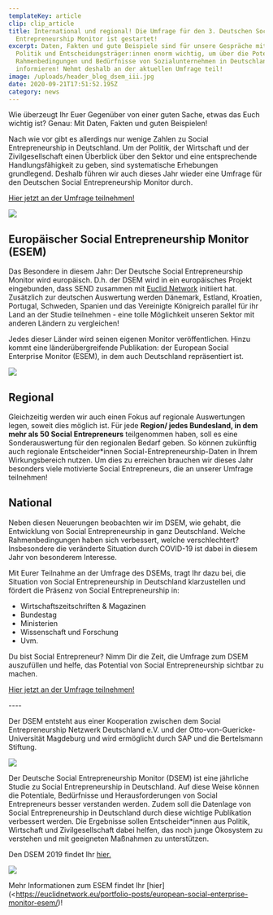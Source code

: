```yaml
---
templateKey: article
clip: clip_article
title: International und regional! Die Umfrage für den 3. Deutschen Social
  Entrepreneurship Monitor ist gestartet!
excerpt: Daten, Fakten und gute Beispiele sind für unsere Gespräche mit der
  Politik und Entscheidungsträger:innen enorm wichtig, um über die Potenziale,
  Rahmenbedingungen und Bedürfnisse von Sozialunternehmen in Deutschland zu
  informieren! Nehmt deshalb an der aktuellen Umfrage teil!
image: /uploads/header_blog_dsem_iii.jpg
date: 2020-09-21T17:51:52.195Z
category: news
---
```

Wie überzeugt Ihr Euer Gegenüber von einer guten Sache, etwas das Euch wichtig ist? Genau: Mit Daten, Fakten und guten Beispielen!

Nach wie vor gibt es allerdings nur wenige Zahlen zu Social Entrepreneurship in Deutschland. Um der Politik, der Wirtschaft und der Zivilgesellschaft einen Überblick über den Sektor und eine entsprechende Handlungsfähigkeit zu geben, sind systematische Erhebungen grundlegend. Deshalb führen wir auch dieses Jahr wieder eine Umfrage für den Deutschen Social Entrepreneurship Monitor durch.

[Hier jetzt an der Umfrage teilnehmen!](http://bit.ly/DSEM-3)

![](/uploads/dsem_iii_blogzitat_michaelwunsch.jpg)

## Europäischer Social Entrepreneurship Monitor (ESEM)

Das Besondere in diesem Jahr: Der Deutsche Social Entrepreneurship Monitor wird europäisch. D.h. der DSEM wird in ein europäisches Projekt eingebunden, dass SEND zusammen mit [Euclid Network](https://euclidnetwork.eu/) initiiert hat. Zusätzlich zur deutschen Auswertung werden Dänemark, Estland, Kroatien, Portugal, Schweden, Spanien und das Vereinigte Königreich parallel für ihr Land an der Studie teilnehmen - eine tolle Möglichkeit unseren Sektor mit anderen Ländern zu vergleichen!

Jedes dieser Länder wird seinen eigenen Monitor veröffentlichen. Hinzu kommt eine länderübergreifende Publikation: der European Social Enterprise Monitor (ESEM), in dem auch Deutschland repräsentiert ist.

![](/uploads/dsem_iii_blogzitat_katharinascharpe.jpg)

## Regional

Gleichzeitig werden wir auch einen Fokus auf regionale Auswertungen legen, soweit dies möglich ist. Für jede **Region/ jedes Bundesland, in dem mehr als 50 Social Entrepreneurs** teilgenommen haben, soll es eine Sonderauswertung für den regionalen Bedarf geben. So können zukünftig auch regionale Entscheider*innen Social-Entrepreneurship-Daten in Ihrem Wirkungsbereich nutzen. Um dies zu erreichen brauchen wir dieses Jahr besonders viele motivierte Social Entrepreneurs, die an unserer Umfrage teilnehmen!

## National

Neben diesen Neuerungen beobachten wir im DSEM, wie gehabt, die Entwicklung von Social Entrepreneurship in ganz Deutschland. Welche Rahmenbedingungen haben sich verbessert, welche verschlechtert? Insbesondere die veränderte Situation durch COVID-19 ist dabei in diesem Jahr von besonderem Interesse.

Mit Eurer Teilnahme an der Umfrage des DSEMs, tragt Ihr dazu bei, die Situation von Social Entrepreneurship in Deutschland klarzustellen und fördert die Präsenz von Social Entrepreneurship in:

* Wirtschaftszeitschriften & Magazinen
* Bundestag
* Ministerien
* Wissenschaft und Forschung
* Uvm.

Du bist Social Entrepreneur? Nimm Dir die Zeit, die Umfrage zum DSEM auszufüllen und helfe, das Potential von Social Entrepreneurship sichtbar zu machen.

[Hier jetzt an der Umfrage teilnehmen!](http://bit.ly/DSEM-3)

\----

Der DSEM entsteht aus einer Kooperation zwischen dem Social Entrepreneurship Netzwerk Deutschland e.V. und der Otto-von-Guericke-Universität Magdeburg und wird ermöglicht durch SAP und die Bertelsmann Stiftung.

![](/uploads/dse_dsem_iii.jpg)

Der Deutsche Social Entrepreneurship Monitor (DSEM) ist eine jährliche Studie zu Social Entrepreneurship in Deutschland. Auf diese Weise können die Potentiale, Bedürfnisse und Herausforderungen von Social Entrepreneurs besser verstanden werden. Zudem soll die Datenlage von Social Entrepreneurship in Deutschland durch diese wichtige Publikation verbessert werden. Die Ergebnisse sollen Entscheider*innen aus Politik, Wirtschaft und Zivilgesellschaft dabei helfen, das noch junge Ökosystem zu verstehen und mit geeigneten Maßnahmen zu unterstützen.

Den DSEM 2019 findet Ihr [hier.](https://www.send-ev.de/uploads/DSEM2019.pdf)

![](/uploads/esem_dsem_iii.jpg)

Mehr Informationen zum ESEM findet Ihr \[hier](<https://euclidnetwork.eu/portfolio-posts/european-social-enterprise-monitor-esem/)!